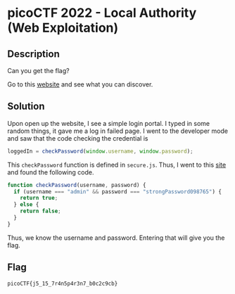 # picoCTF 2022 - Local Authority (Web Exploitation)

## Description

Can you get the flag?

Go to this [website](http://saturn.picoctf.net:55826/) and see what you can discover.

## Solution

Upon open up the website, I see a simple login portal.
I typed in some random things, it gave me a log in failed page.
I went to the developer mode and saw that the code checking the credential is

```js
loggedIn = checkPassword(window.username, window.password);
```

This `checkPassword` function is defined in `secure.js`.
Thus, I went to this [site](http://saturn.picoctf.net:55826/secure.js) and found the following code.

```js
function checkPassword(username, password) {
  if (username === "admin" && password === "strongPassword098765") {
    return true;
  } else {
    return false;
  }
}
```

Thus, we know the username and password.
Entering that will give you the flag.

## Flag

`picoCTF{j5_15_7r4n5p4r3n7_b0c2c9cb}`
